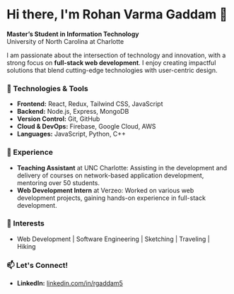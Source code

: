 # Hi there, I'm Rohan Varma Gaddam 👋

**Master’s Student in Information Technology**  
University of North Carolina at Charlotte 

I am passionate about the intersection of technology and innovation, with a strong focus on **full-stack web development**. I enjoy creating impactful solutions that blend cutting-edge technologies with user-centric design. 

### 🔧 Technologies & Tools
- **Frontend:** React, Redux, Tailwind CSS, JavaScript
- **Backend:** Node.js, Express, MongoDB
- **Version Control:** Git, GitHub
- **Cloud & DevOps:** Firebase, Google Cloud, AWS
- **Languages:** JavaScript, Python, C++


### 💼 Experience
- **Teaching Assistant** at UNC Charlotte: Assisting in the development and delivery of courses on network-based application development, mentoring over 50 students.
- **Web Development Intern** at Verzeo: Worked on various web development projects, gaining hands-on experience in full-stack development.

### 🎨 Interests
- Web Development | Software Engineering | Sketching | Traveling | Hiking

### 📫 Let's Connect!
- **LinkedIn:** [linkedin.com/in/rgaddam5](https://www.linkedin.com/in/rgaddam5/)
